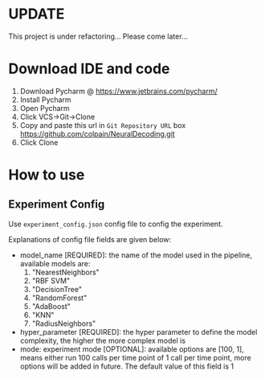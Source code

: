 # UPDATE
This project is under refactoring... Please come later...

# Download IDE and code

1. Download Pycharm @ https://www.jetbrains.com/pycharm/
2. Install Pycharm
3. Open Pycharm
4. Click VCS->Git->Clone
5. Copy and paste this url in `Git Repository URL` box https://github.com/colpain/NeuralDecoding.git
6. Click Clone


# How to use

## Experiment Config
Use `experiment_config.json` config file to config the experiment.

Explanations of config file fields are given below:

- model_name [REQUIRED]: the name of the model used in the pipeline, available models are:
  1. "NearestNeighbors" 
  2. "RBF SVM"
  3. "DecisionTree"
  4. "RandomForest"
  5. "AdaBoost"
  6. "KNN"
  7. "RadiusNeighbors"
- hyper_parameter [REQUIRED]: the hyper parameter to define the model complexity, the higher the more complex model is
- mode: experiment mode [OPTIONAL]: available options are [100, 1], means either run 100 calls per time point of 1 call per time point, more options will be added in future. The default value of this field is 1